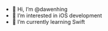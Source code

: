 - 👋 Hi, I’m @dawenhing
- 👀 I’m interested in iOS development
- 🌱 I’m currently learning Swift

<!---
dourgulf/dourgulf is a ✨ special ✨ repository because its `README.md` (this file) appears on your GitHub profile.
You can click the Preview link to take a look at your changes.
--->
